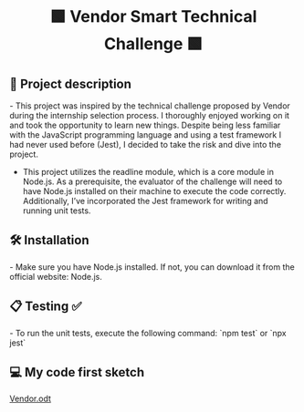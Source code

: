 <h1 align="center"> 🟩 Vendor Smart Technical Challenge 🟩 </h1>

<h2> 📝 Project description </h2>
- This project was inspired by the technical challenge proposed by Vendor during the internship selection process. I thoroughly enjoyed working on it and took the opportunity to learn new things. Despite being less familiar with the JavaScript programming language and using a test framework I had never used before (Jest), I decided to take the risk and dive into the project. 

- This project utilizes the readline module, which is a core module in Node.js. As a prerequisite, the evaluator of the challenge will need to have Node.js installed on their machine to execute the code correctly. Additionally, I’ve incorporated the Jest framework for writing and running unit tests.

<h2> 🛠️ Installation </h2>
- Make sure you have Node.js installed. If not, you can download it from the official website: Node.js.

<h2> 📋 Testing ✅ </h2>
- To run the unit tests, execute the following command:
`npm test`
or
`npx jest`

<h2> 💻 My code first sketch </h2>

[Vendor.odt](https://github.com/user-attachments/files/16072564/Vendor.odt)

